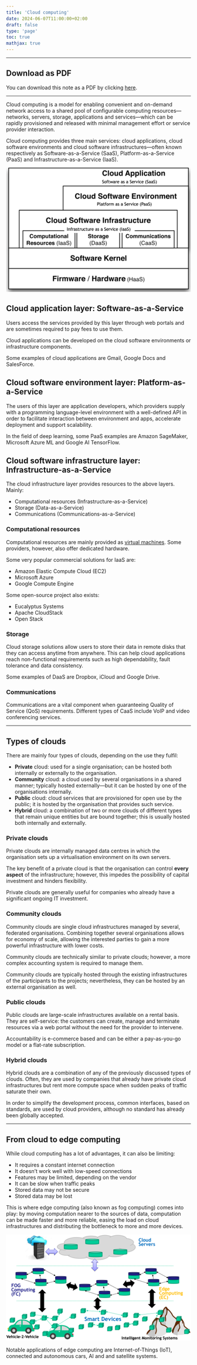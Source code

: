 ```yaml
---
title: 'Cloud computing'
date: 2024-06-07T11:00:00+02:00
draft: false
type: 'page'
toc: true
mathjax: true
---
```


---

## Download as PDF

You can download this note as a PDF by clicking [here](cloud-computing.pdf).

---

Cloud computing is a model for enabling convenient and on-demand network access to a shared pool of configurable computing resources—networks, servers, storage, applications and services—which can be rapidly provisioned and released with minimal management effort or service provider interaction.

Cloud computing provides three main services: cloud applications, cloud software environments and cloud software infrastructures—often known respectively as Software-as-a-Service (SaaS), Platform-as-a-Service (PaaS) and Infrastructure-as-a-Service (IaaS).

![](images/Pasted%20image%2020240607105049.png)

## Cloud application layer: Software-as-a-Service

Users access the services provided by this layer through web portals and are sometimes required to pay fees to use them.

Cloud applications can be developed on the cloud software environments or infrastructure components.

Some examples of cloud applications are Gmail, Google Docs and SalesForce.

## Cloud software environment layer: Platform-as-a-Service

The users of this layer are application developers, which providers supply with a programming language-level environment with a well-defined API in order to facilitate interaction between environment and apps, accelerate deployment and support scalability.

In the field of deep learning, some PaaS examples are Amazon SageMaker, Microsoft Azure ML and Google AI TensorFlow.

## Cloud software infrastructure layer: Infrastructure-as-a-Service

The cloud infrastructure layer provides resources to the above layers. Mainly:

- Computational resources (Infrastructure-as-a-Service)
- Storage (Data-as-a-Service)
- Communications (Communications-as-a-Service)

### Computational resources

Computational resources are mainly provided as [virtual machines](Università/Anno%204/Semestre%202/Computing%20Infrastructures/7.%20Virtualisation.md). Some providers, however, also offer dedicated hardware.

Some very popular commercial solutions for IaaS are:

- Amazon Elastic Compute Cloud (EC2)
- Microsoft Azure
- Google Compute Engine

Some open-source project also exists:

- Eucalyptus Systems
- Apache CloudStack
- Open Stack

### Storage

Cloud storage solutions allow users to store their data in remote disks that they can access anytime from anywhere. This can help cloud applications reach non-functional requirements such as high dependability, fault tolerance and data consistency.

Some examples of DaaS are Dropbox, iCloud and Google Drive.

### Communications

Communications are a vital component when guaranteeing Quality of Service (QoS) requirements. Different types of CaaS include VoIP and video conferencing services.

---

## Types of clouds

There are mainly four types of clouds, depending on the use they fulfil:

- **Private** cloud: used for a single organisation; can be hosted both internally or externally to the organisation.
- **Community** cloud: a cloud used by several organisations in a shared manner; typically hosted externally—but it can be hosted by one of the organisations internally.
- **Public** cloud: cloud services that are provisioned for open use by the public; it is hosted by the organisation that provides such service.
- **Hybrid** cloud: a combination of two or more clouds of different types that remain unique entities but are bound together; this is usually hosted both internally and externally.

### Private clouds

Private clouds are internally managed data centres in which the organisation sets up a virtualisation environment on its own servers.

The key benefit of a private cloud is that the organisation can control **every aspect** of the infrastructure; however, this impedes the possibility of capital investment and hinders flexibility.

Private clouds are generally useful for companies who already have a significant ongoing IT investment.

### Community clouds

Community clouds are single cloud infrastructures managed by several, federated organisations. Combining together several organisations allows for economy of scale, allowing the interested parties to gain a more powerful infrastructure with lower costs.

Community clouds are technically similar to private clouds; however, a more complex accounting system is required to manage them.

Community clouds are typically hosted through the existing infrastructures of the participants to the projects; nevertheless, they can be hosted by an external organisation as well.

### Public clouds

Public clouds are large-scale infrastructures available on a rental basis. They are self-service: the customers can create, manage and terminate resources via a web portal without the need for the provider to intervene.

Accountability is e-commerce based and can be either a pay-as-you-go model or a flat-rate subscription.

### Hybrid clouds

Hybrid clouds are a combination of any of the previously discussed types of clouds. Often, they are used by companies that already have private cloud infrastructures but rent more compute space when sudden peaks of traffic saturate their own.

In order to simplify the development process, common interfaces, based on standards, are used by cloud providers, although no standard has already been globally accepted.

---

## From cloud to edge computing

While cloud computing has a lot of advantages, it can also be limiting:

- It requires a constant internet connection
- It doesn’t work well with low-speed connections
- Features may be limited, depending on the vendor
- It can be slow when traffic peaks
- Stored data may not be secure
- Stored data may be lost

This is where edge computing (also known as fog computing) comes into play: by moving computation nearer to the sources of data, computation can be made faster and more reliable, easing the load on cloud infrastructures and distributing the bottleneck to more and more devices.

![](images/Pasted%20image%2020240607112600.png)

Notable applications of edge computing are Internet-of-Things (IoT), connected and autonomous cars, AI and and satellite systems.
